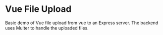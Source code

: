 # Vue File Upload

Basic demo of Vue file upload from vue to an Express server.
The backend uses Multer to handle the uploaded files.
